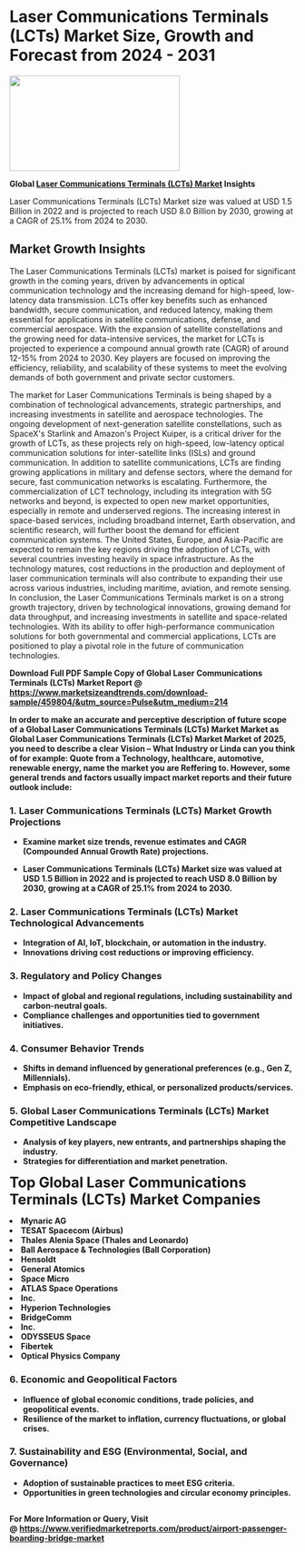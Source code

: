 <H1>Laser Communications Terminals (LCTs) Market Size, Growth and Forecast from 2024 - 2031</H1><img class="aligncenter size-medium wp-image-584254" src="https://thirdeyenews.in/wp-content/uploads/2024/09/Global-Market-Research-300x168.jpeg" alt="" width="300" height="168" /><p><strong>Global&nbsp;<a href="https://www.marketsizeandtrends.com/download-sample/459804/&amp;utm_source=Pulse&amp;utm_medium=214">Laser Communications Terminals (LCTs) Market</a> Insights</strong></p><p>Laser Communications Terminals (LCTs) Market size was valued at USD 1.5 Billion in 2022 and is projected to reach USD 8.0 Billion by 2030, growing at a CAGR of 25.1% from 2024 to 2030.</p><p><h2>Market Growth Insights</h2> <p>The Laser Communications Terminals (LCTs) market is poised for significant growth in the coming years, driven by advancements in optical communication technology and the increasing demand for high-speed, low-latency data transmission. LCTs offer key benefits such as enhanced bandwidth, secure communication, and reduced latency, making them essential for applications in satellite communications, defense, and commercial aerospace. With the expansion of satellite constellations and the growing need for data-intensive services, the market for LCTs is projected to experience a compound annual growth rate (CAGR) of around 12-15% from 2024 to 2030. Key players are focused on improving the efficiency, reliability, and scalability of these systems to meet the evolving demands of both government and private sector customers.</p> <p><strong></strong></p> <p>The market for Laser Communications Terminals is being shaped by a combination of technological advancements, strategic partnerships, and increasing investments in satellite and aerospace technologies. The ongoing development of next-generation satellite constellations, such as SpaceX's Starlink and Amazon's Project Kuiper, is a critical driver for the growth of LCTs, as these projects rely on high-speed, low-latency optical communication solutions for inter-satellite links (ISLs) and ground communication. In addition to satellite communications, LCTs are finding growing applications in military and defense sectors, where the demand for secure, fast communication networks is escalating. Furthermore, the commercialization of LCT technology, including its integration with 5G networks and beyond, is expected to open new market opportunities, especially in remote and underserved regions. The increasing interest in space-based services, including broadband internet, Earth observation, and scientific research, will further boost the demand for efficient communication systems. The United States, Europe, and Asia-Pacific are expected to remain the key regions driving the adoption of LCTs, with several countries investing heavily in space infrastructure. As the technology matures, cost reductions in the production and deployment of laser communication terminals will also contribute to expanding their use across various industries, including maritime, aviation, and remote sensing. In conclusion, the Laser Communications Terminals market is on a strong growth trajectory, driven by technological innovations, growing demand for data throughput, and increasing investments in satellite and space-related technologies. With its ability to offer high-performance communication solutions for both governmental and commercial applications, LCTs are positioned to play a pivotal role in the future of communication technologies. <p><strong></p><p><span class=""><strong>Download Full PDF Sample Copy of Global Laser Communications Terminals (LCTs) Market Report</strong> @ <a href="https://www.marketsizeandtrends.com/download-sample/459804/&amp;utm_source=Pulse&amp;utm_medium=214" target="_blank">https://www.marketsizeandtrends.com/download-sample/459804/&amp;utm_source=Pulse&amp;utm_medium=214</a></span></p><p>In order to make an accurate and perceptive description of future scope of a Global&nbsp;Laser Communications Terminals (LCTs) Market Market as Global&nbsp;Laser Communications Terminals (LCTs) Market Market of 2025, you need to describe a clear Vision &ndash; What Industry or Linda can you think of for example: Quote from a Technology, healthcare, automotive, renewable energy, name the market you are Reffering to. However, some general trends and factors usually impact market reports and their future outlook include:</p><h3>1.&nbsp;<strong>Laser Communications Terminals (LCTs) Market Growth Projections</strong></h3><ul><li>Examine market size trends, revenue estimates and CAGR (Compounded Annual Growth Rate) projections.</li><li><p>Laser Communications Terminals (LCTs) Market size was valued at USD 1.5 Billion in 2022 and is projected to reach USD 8.0 Billion by 2030, growing at a CAGR of 25.1% from 2024 to 2030.</p></li></ul><h3>2.&nbsp;<strong>Laser Communications Terminals (LCTs) Market Technological Advancements</strong></h3><ul><li>Integration of AI, IoT, blockchain, or automation in the industry.</li><li>Innovations driving cost reductions or improving efficiency.</li></ul><h3>3.&nbsp;<strong>Regulatory and Policy Changes</strong></h3><ul><li>Impact of global and regional regulations, including sustainability and carbon-neutral goals.</li><li>Compliance challenges and opportunities tied to government initiatives.</li></ul><h3>4.&nbsp;<strong>Consumer Behavior Trends</strong></h3><ul><li>Shifts in demand influenced by generational preferences (e.g., Gen Z, Millennials).</li><li>Emphasis on eco-friendly, ethical, or personalized products/services.</li></ul><h3>5.&nbsp;<strong>Global Laser Communications Terminals (LCTs) Market Competitive Landscape</strong></h3><ul><li>Analysis of key players, new entrants, and partnerships shaping the industry.</li><li>Strategies for differentiation and market penetration.</li></ul><p data-pm-slice="1 1 []"><span style="color: inherit; font-family: inherit; font-size: 25px;">Top Global Laser Communications Terminals (LCTs) Market Companies</span></p><div class="" data-test-id=""><p><li>Mynaric AG</li><li> TESAT Spacecom (Airbus)</li><li> Thales Alenia Space (Thales and Leonardo)</li><li> Ball Aerospace & Technologies (Ball Corporation)</li><li> Hensoldt</li><li> General Atomics</li><li> Space Micro</li><li> ATLAS Space Operations</li><li> Inc.</li><li> Hyperion Technologies</li><li> BridgeComm</li><li> Inc.</li><li> ODYSSEUS Space</li><li> Fibertek</li><li> Optical Physics Company</li></p></div><h3>6.&nbsp;<strong>Economic and Geopolitical Factors</strong></h3><ul><li>Influence of global economic conditions, trade policies, and geopolitical events.</li><li>Resilience of the market to inflation, currency fluctuations, or global crises.</li></ul><h3>7.&nbsp;<strong>Sustainability and ESG (Environmental, Social, and Governance)</strong></h3><ul><li>Adoption of sustainable practices to meet ESG criteria.</li><li>Opportunities in green technologies and circular economy principles.</li></ul><h2><strong style="font-size: 14px;">For More Information or Query, Visit @&nbsp;</strong><a style="background-color: #ffffff; font-size: 14px;" href="https://www.marketsizeandtrends.com/report/laser-communications-terminals-lcts-market/" target="_blank">https://www.verifiedmarketreports.com/product/airport-passenger-boarding-bridge-market</a></h2>
